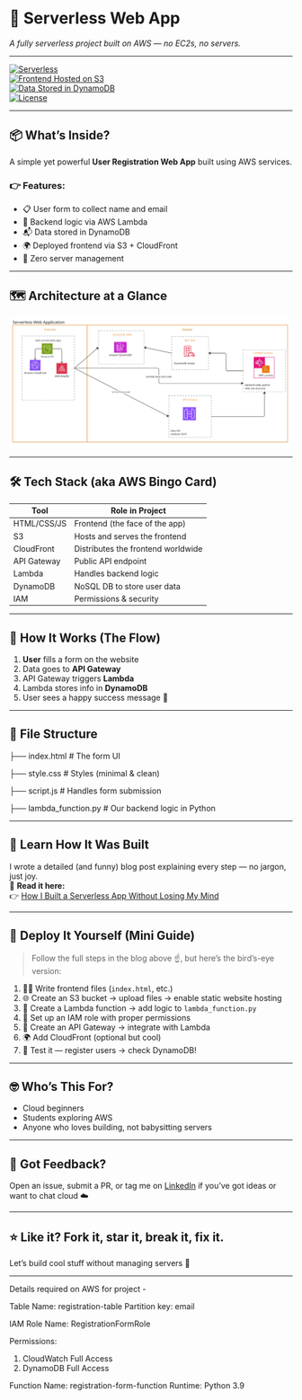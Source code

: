 # 🚀 Serverless Web App  
*A fully serverless project built on AWS — no EC2s, no servers.*

---

[![Serverless](https://img.shields.io/badge/Built%20With-AWS%20Lambda-orange?logo=aws-lambda)](https://aws.amazon.com/lambda/)  
[![Frontend Hosted on S3](https://img.shields.io/badge/Frontend-S3%20%2B%20CloudFront-blue?logo=amazon-s3)](https://aws.amazon.com/s3/)  
[![Data Stored in DynamoDB](https://img.shields.io/badge/Database-DynamoDB-ff69b4?logo=amazon-dynamodb)](https://aws.amazon.com/dynamodb/)  
[![License](https://img.shields.io/badge/License-MIT-green.svg)](LICENSE)

---

## 📦 What’s Inside?

A simple yet powerful **User Registration Web App** built using AWS services.

### 👉 Features:
- 📋 User form to collect name and email  
- 🧠 Backend logic via AWS Lambda  
- 📬 Data stored in DynamoDB  
- 🌍 Deployed frontend via S3 + CloudFront  
- 🚫 Zero server management

---

## 🗺️ Architecture at a Glance

![Architecture Diagram](serverless-images/serverless.drawio.png)


---

## 🛠️ Tech Stack (aka AWS Bingo Card)

| Tool            | Role in Project                          |
|-----------------|------------------------------------------|
| HTML/CSS/JS     | Frontend (the face of the app)           |
| S3              | Hosts and serves the frontend            |
| CloudFront      | Distributes the frontend worldwide       |
| API Gateway     | Public API endpoint                      |
| Lambda          | Handles backend logic                    |
| DynamoDB        | NoSQL DB to store user data              |
| IAM             | Permissions & security                   |

---

## 🧪 How It Works (The Flow)

1. **User** fills a form on the website  
2. Data goes to **API Gateway**  
3. API Gateway triggers **Lambda**  
4. Lambda stores info in **DynamoDB**  
5. User sees a happy success message 🎉

---

## 📁 File Structure
├── index.html # The form UI

├── style.css # Styles (minimal & clean)

├── script.js # Handles form submission

├── lambda_function.py # Our backend logic in Python


---

## 🧠 Learn How It Was Built

I wrote a detailed (and funny) blog post explaining every step — no jargon, just joy.  
📖 **Read it here:**  
👉 [How I Built a Serverless App Without Losing My Mind](https://medium.com/@dhirenjoshi2003/how-i-built-a-serverlessapp-without-losing-my-mind-or-managing-servers-4bdc33941730)

---

## 🚀 Deploy It Yourself (Mini Guide)

> Follow the full steps in the blog above ☝️, but here’s the bird’s-eye version:

1. 🧑‍💻 Write frontend files (`index.html`, etc.)
2. 🌐 Create an S3 bucket → upload files → enable static website hosting
3. 🚀 Create a Lambda function → add logic to `lambda_function.py`
4. 🔐 Set up an IAM role with proper permissions
5. 🔌 Create an API Gateway → integrate with Lambda
6. 🌍 Add CloudFront (optional but cool)
7. 🧪 Test it — register users → check DynamoDB!

---

## 🤓 Who’s This For?

- Cloud beginners  
- Students exploring AWS  
- Anyone who loves building, not babysitting servers

---

## 📣 Got Feedback?

Open an issue, submit a PR, or tag me on [LinkedIn](https://www.linkedin.com/in/dhiren-joshi-79500518a/) if you’ve got ideas or want to chat cloud ☁️

---

## ⭐️ Like it? Fork it, star it, break it, fix it.

Let’s build cool stuff without managing servers 🚀

---

Details required on AWS for project -

Table Name: registration-table
Partition key: email

IAM Role Name: RegistrationFormRole

Permissions:
1. CloudWatch Full Access
2. DynamoDB Full Access

Function Name: registration-form-function
Runtime: Python 3.9
